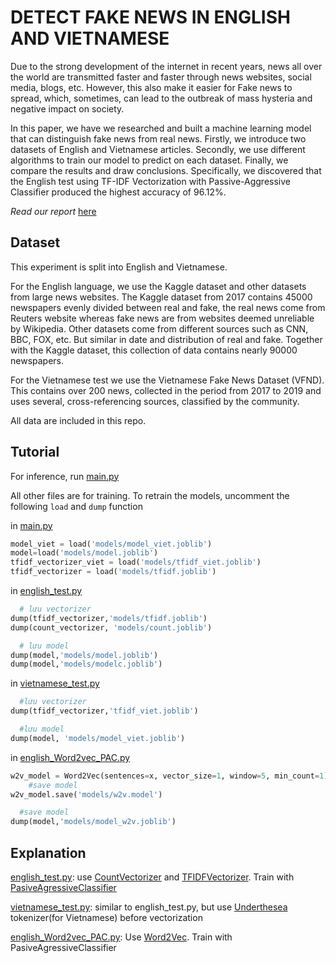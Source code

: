 # DETECT FAKE NEWS IN ENGLISH AND VIETNAMESE

Due to the strong development of the internet in recent years, news all over the world are transmitted faster and faster through news websites, social media, blogs, etc. However, this also make it easier for Fake news to spread, which, sometimes, can lead to the outbreak of mass hysteria and negative impact on society. 

In this paper, we have we researched and built a machine learning model that can distinguish fake news from real news. Firstly, we introduce two datasets of English and Vietnamese articles. Secondly, we use different algorithms to train our model to predict on each dataset. Finally, we compare the results and draw conclusions. Specifically, we discovered that the English test using TF-IDF Vectorization with Passive-Aggressive Classifier produced the highest accuracy of 96.12%.

_Read our report_ [here](Fake%20news%20detection.pdf)

## Dataset
This experiment is split into English and Vietnamese. 

For the English language, we use the Kaggle dataset and other datasets from large news websites. The Kaggle dataset from 2017 contains 45000 newspapers evenly divided between real and fake, the real news come from Reuters website whereas fake news are from websites deemed unreliable by Wikipedia. Other datasets come from different sources such as CNN, BBC, FOX, etc. But similar in date and distribution of real and fake. Together with the Kaggle dataset, this collection of data contains nearly 90000 newspapers.

For the Vietnamese test we use the Vietnamese Fake News Dataset (VFND). This contains over 200 news, collected in the period from 2017 to 2019 and uses several, cross-referencing sources, classified by the community.

All data are included in this repo.

## Tutorial

For inference, run [main.py](main.py)

All other files are for training. To retrain the models, uncomment the following ```load``` and ```dump``` function

in [main.py](main.py)
```python
model_viet = load('models/model_viet.joblib')
model=load('models/model.joblib')
tfidf_vectorizer_viet = load('models/tfidf_viet.joblib')
tfidf_vectorizer = load('models/tfidf.joblib')
```

in [english_test.py](english_test.py)
```python
  # lưu vectorizer
dump(tfidf_vectorizer,'models/tfidf.joblib')
dump(count_vectorizer, 'models/count.joblib')

  # lưu model
dump(model,'models/model.joblib')
dump(model,'models/modelc.joblib')
```

in [vietnamese_test.py](vietnamese_test.py)
```python
  #lưu vectorizer
dump(tfidf_vectorizer,'tfidf_viet.joblib')

  #lưu model
dump(model, 'models/model_viet.joblib')
```

in [english_Word2vec_PAC.py](english_Word2vec_PAC.py)
```python
w2v_model = Word2Vec(sentences=x, vector_size=1, window=5, min_count=1)
    #save model
w2v_model.save('models/w2v.model')

  #save model
dump(model,'models/model_w2v.joblib')
```

## Explanation

[english_test.py](english_test.py): use [CountVectorizer](https://scikit-learn.org/stable/modules/generated/sklearn.feature_extraction.text.CountVectorizer.html) and [TFIDFVectorizer](https://scikit-learn.org/stable/modules/generated/sklearn.feature_extraction.text.TfidfVectorizer.html). Train with [PasiveAgressiveClassifier](https://scikit-learn.org/stable/modules/generated/sklearn.linear_model.PassiveAggressiveClassifier.html)

[vietnamese_test.py](vietnamese_test.py): similar to english_test.py, but use [Underthesea](https://underthesea.readthedocs.io/en/latest/readme.html) tokenizer(for Vietnamese) before vectorization

[english_Word2vec_PAC.py](english_Word2vec_PAC.ipynb): Use [Word2Vec](https://arxiv.org/abs/1301.3781). Train with PasiveAgressiveClassifier
